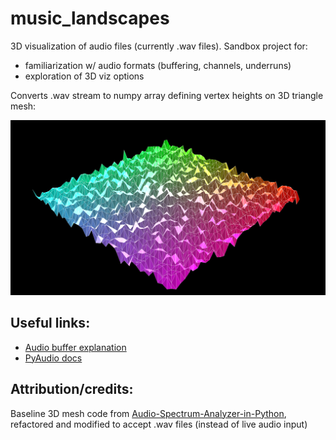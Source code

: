 music_landscapes
==========

3D visualization of audio files (currently .wav files).
Sandbox project for:
* familiarization w/ audio formats (buffering, channels, underruns)
* exploration of 3D viz options

Converts .wav stream to numpy array defining vertex heights on 3D triangle mesh:

![Example](/images/example_landscape.png)

Useful links:
----
* [Audio buffer explanation](https://techpubs.jurassic.nl/manuals/0650/developer/DMSDK_PG/sgi_html/ch08.html)
* [PyAudio docs](http://people.csail.mit.edu/hubert/pyaudio/docs/)

Attribution/credits:
----
Baseline 3D mesh code from [Audio-Spectrum-Analyzer-in-Python](https://github.com/markjay4k/Audio-Spectrum-Analyzer-in-Python), refactored and modified to accept .wav files (instead of live audio input)

